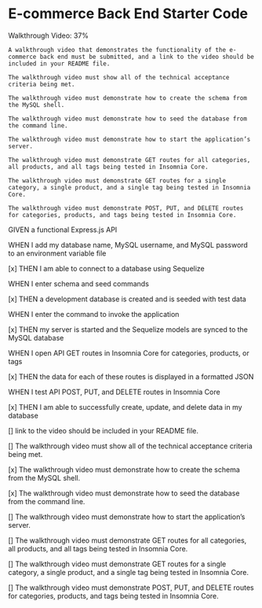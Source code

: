 

# E-commerce Back End Starter Code

Walkthrough Video: 37%

    A walkthrough video that demonstrates the functionality of the e-commerce back end must be submitted, and a link to the video should be included in your README file.

    The walkthrough video must show all of the technical acceptance criteria being met.

    The walkthrough video must demonstrate how to create the schema from the MySQL shell.

    The walkthrough video must demonstrate how to seed the database from the command line.

    The walkthrough video must demonstrate how to start the application’s server.

    The walkthrough video must demonstrate GET routes for all categories, all products, and all tags being tested in Insomnia Core.

    The walkthrough video must demonstrate GET routes for a single category, a single product, and a single tag being tested in Insomnia Core.

    The walkthrough video must demonstrate POST, PUT, and DELETE routes for categories, products, and tags being tested in Insomnia Core.


GIVEN a functional Express.js API

WHEN I add my database name, MySQL username, and MySQL password to an environment variable file

[x] THEN I am able to connect to a database using Sequelize

WHEN I enter schema and seed commands

[x] THEN a development database is created and is seeded with test data

WHEN I enter the command to invoke the application

[x] THEN my server is started and the Sequelize models are synced to the MySQL database

WHEN I open API GET routes in Insomnia Core for categories, products, or tags

[x] THEN the data for each of these routes is displayed in a formatted JSON

WHEN I test API POST, PUT, and DELETE routes in Insomnia Core

[x] THEN I am able to successfully create, update, and delete data in my database

[] link to the video should be included in your README file.

[] The walkthrough video must show all of the technical acceptance criteria being met.

[x] The walkthrough video must demonstrate how to create the schema from the MySQL shell.

[x] The walkthrough video must demonstrate how to seed the database from the command line.

[] The walkthrough video must demonstrate how to start the application’s server.

[] The walkthrough video must demonstrate GET routes for all categories, all products, and all tags being tested in Insomnia Core.

[] The walkthrough video must demonstrate GET routes for a single category, a single product, and a single tag being tested in Insomnia Core.

[] The walkthrough video must demonstrate POST, PUT, and DELETE routes for categories, products, and tags being tested in Insomnia Core.
